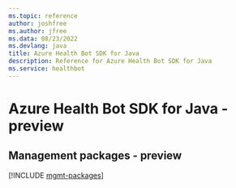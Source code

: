 ```yaml
---
ms.topic: reference
author: joshfree
ms.author: jfree
ms.data: 08/23/2022
ms.devlang: java
title: Azure Health Bot SDK for Java
description: Reference for Azure Health Bot SDK for Java
ms.service: healthbot
---
```

# Azure Health Bot SDK for Java - preview

## Management packages - preview
[!INCLUDE [mgmt-packages](health-bot-mgmt-index.md)]